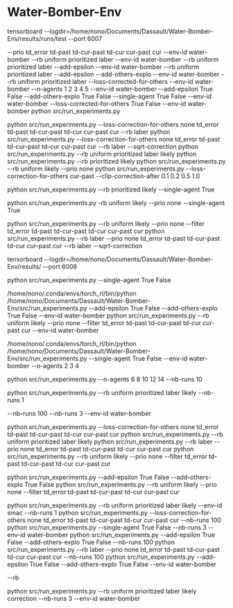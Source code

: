 # Water-Bomber-Env

tensorboard --logdir=/home/nono/Documents/Dassault/Water-Bomber-Env/results/runs/test --port 6007


 --prio td_error td-past td-cur-past td-cur cur-past cur --env-id water-bomber
 --rb uniform prioritized laber --env-id water-bomber
 --rb uniform prioritized laber --add-epsilon --env-id water-bomber
 --rb uniform prioritized laber --add-epsilon --add-others-explo --env-id water-bomber
 --rb uniform prioritized laber --loss-corrected-for-others --env-id water-bomber
 --n-agents 1 2 3 4 5 --env-id water-bomber 
 --add-epsilon True False --add-others-explo True False
 --single-agent True False  --env-id water-bomber 
 --loss-corrected-for-others True False --env-id water-bomber 
  python src/run_experiments.py


  python src/run_experiments.py --loss-correction-for-others none td_error td-past td-cur-past td-cur cur-past cur --rb laber 
  python src/run_experiments.py --loss-correction-for-others none td_error td-past td-cur-past td-cur cur-past cur --rb laber  --sqrt-correction
  python src/run_experiments.py --rb uniform prioritized laber likely
  python src/run_experiments.py --rb  prioritized  likely
  python src/run_experiments.py --rb uniform likely --prio none
  python src/run_experiments.py --loss-correction-for-others cur-past --clip-correction-after 0.1 0.2 0.5 1.0 

python src/run_experiments.py --rb prioritized likely --single-agent True

python src/run_experiments.py -rb uniform likely --prio none --single-agent True 

python src/run_experiments.py --rb uniform likely --prio none --filter td_error td-past td-cur-past td-cur cur-past cur
python src/run_experiments.py --rb laber --prio none td_error td-past td-cur-past td-cur cur-past cur --rb laber  --sqrt-correction

tensorboard --logdir=/home/nono/Documents/Dassault/Water-Bomber-Env/results/ --port 6008

python src/run_experiments.py --single-agent True False



/home/nono/.conda/envs/torch_rl/bin/python /home/nono/Documents/Dassault/Water-Bomber-Env/src/run_experiments.py  --add-epsilon True False --add-others-explo True False --env-id water-bomber 
python src/run_experiments.py --rb uniform likely --prio none --filter td_error td-past td-cur-past td-cur cur-past cur --env-id water-bomber

/home/nono/.conda/envs/torch_rl/bin/python /home/nono/Documents/Dassault/Water-Bomber-Env/src/run_experiments.py --single-agent True False  --env-id water-bomber --n-agents 2 3 4

python src/run_experiments.py --n-agents 6 8 10 12 14  --nb-runs 10 

python src/run_experiments.py --rb uniform prioritized laber likely --nb-runs 1

--nb-runs 100
--nb-runs 3 --env-id water-bomber 

python src/run_experiments.py --loss-correction-for-others none td_error td-past td-cur-past td-cur cur-past cur 
python src/run_experiments.py --rb uniform prioritized laber likely 
python src/run_experiments.py --rb laber --prio none td_error td-past td-cur-past td-cur cur-past cur 
python src/run_experiments.py --rb uniform likely --prio none --filter td_error td-past td-cur-past td-cur cur-past cur

python src/run_experiments.py --add-epsilon True False --add-others-explo True False 
python src/run_experiments.py --rb uniform likely --prio none --filter td_error td-past td-cur-past td-cur cur-past cur

python src/run_experiments.py --rb uniform prioritized laber likely --env-id smac --nb-runs 1
python src/run_experiments.py --loss-correction-for-others none td_error td-past td-cur-past td-cur cur-past cur --nb-runs 100
python src/run_experiments.py --single-agent True False --nb-runs 3  --env-id water-bomber 
 python src/run_experiments.py --add-epsilon True False --add-others-explo True False --nb-runs 100
 python src/run_experiments.py --rb laber --prio none td_error td-past td-cur-past td-cur cur-past cur --nb-runs 100
 python src/run_experiments.py --add-epsilon True False --add-others-explo True False --env-id water-bomber 

  --rb  

  python src/run_experiments.py --rb uniform prioritized laber likely correction --nb-runs 3 --env-id water-bomber 
